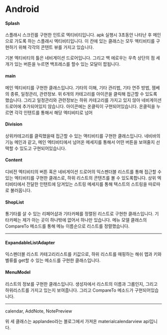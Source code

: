 # Android
#### Splash 
스플래시 스크린를 구현한 인트로 엑티비티입니다.
apk 실행시 3초동안 나타난 후 메인으로 가도록 하는 스플래시 엑티비티입니다.
이 칸에 있는 클래스는 모두 엑티비티를 구현하기 위해 각각의 콘텐트 뷰를 가지고 있습니다. 

기본 엑티비티의 틀은 네비게이션 드로어입니다. 그리고 백 에로우는 우측 상단의 점 세개가 있는 버튼을 누르면 백프레스를 할수 있는 모달이 팝됩니다.

#### main
메인 엑티비티를 구현한 클래스입니다.
기타의 이해, 기타 관리법, 기타 연주 방법, 젬베의 종류, 일정관리, 관련정보.
위 6개의 카테고리를 아이콘을 클릭해 접근할 수 있도록 했습니다. 
그리고 일정관리와 관련정보는 하위 카테고리를 가지고 있지 않아 네비게이션 드로어에 추가되어있지 않습니다.
아이콘에는 온클릭이 구현되어있습니다.
온클릭을 누르면 각각 인텐트를 통해서 해당 엑티비티로 넘어 
#### Division
상위카테고리를 클릭했을때 접근할 수 있는 액티비티를 구현한 클래스입니다.
네비바의 기능 메인과 같고, 메인 엑티비티에서 넘어온 메세지를 통해서 어떤 버튼을 보여줄지
선택할 수 있도고 구현되어있습니다.
#### Content
디비전 엑티비티의 버튼 혹은 네비게이션 드로어의 익스펜더블 리스트를 통해 접근할 수 있는 엑티비티를 구현한 클래스로, 하위 리스트의 콘텐츠를 볼 수 있도록합니다.
상위 엑티비티에서 전달한 인텐트에 담겨있는 스트링 메세지를 통해 
텍스트의 스트링을 따로따로 불러옵니다.


#### ShopList
통기타를 살 수 있는 리페어샵과 기타카페를 정렬된 리스트로 구현한 클래스입니다.
기타카페는 제가 아는 곳이 하나밖에 없어서 하나만 있습니다.
메뉴 모델 클래스의 CompareTo 메소드를 통해 메뉴 이름순으로 리스트를 정렬했습니다.


-----------------------------------------------
#### ExpandableListAdapter
익스펜더블 리스트
카테고리리스트를 키값으로, 하위 리스트를 매핑하는 해쉬 맵과 키와 벨류를 get할 수 있는 메소드를 구현한 클래스입니다. 
#### MenuModel
리스트의 정보를 구현한 클래스입니다.
생성자에서 리스트의 이름과 그룹인지, 그리고 하위리스트를 가지고 있는지 보여줍니다.
그리고 CompareTo 메소드가 구현되어있습니다.


------------------------------------------------
calendar,
AddNote,
NotePreview

위 세 클래스는
applandeo라는 블로그에서 가져온 materialcalendarview api입니다.
